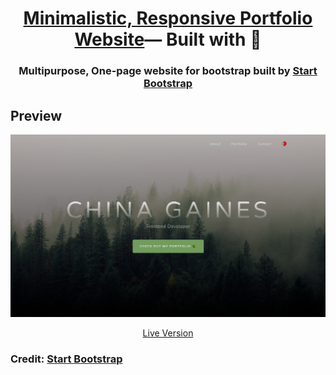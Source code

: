 <div align=center>

<h1><a href="https://github.com/StartBootstrap/startbootstrap-grayscale">Minimalistic, Responsive Portfolio Website</a>— Built with 💝</h1>

</div>

<h3 align=center>Multipurpose, One-page website for bootstrap built by <a href="https://github.com/StartBootstrap/startbootstrap-grayscale">Start Bootstrap</a></h3>

<!-- Languages and Tools > -->
## Preview 

<p align="center">
  <img src="./assets/img/mock-up.PNG" alt="Mock-up">    
  <p align="center"><a href="https://mehmetfatihd.github.io/">Live Version</a></p>
 
</p>

### Credit: <a href="https://github.com/StartBootstrap/startbootstrap-grayscale">Start Bootstrap</a></p>

